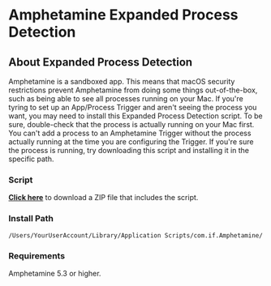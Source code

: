 # Amphetamine Expanded Process Detection


## About Expanded Process Detection
Amphetamine is a sandboxed app. This means that macOS security restrictions prevent Amphetamine from doing some things out-of-the-box, such as being able to see all processes running on your Mac. If you're tyring to set up an App/Process Trigger and aren't seeing the process you want, you may need to install this Expanded Process Detection script. To be sure, double-check that the process is actually running on your Mac first. You can't add a process to an Amphetamine Trigger without the process actually running at the time you are configuring the Trigger. If you're sure the process is running, try downloading this script and installing it in the specific path.

### Script
<b><a href="https://github.com/x74353/Amphetamine-Expanded-Process-Detection/raw/main/Script/Amphetamine_Expanded_Process_Detection.zip">Click here</a></b> to download a ZIP file that includes the script.<br>


### Install Path
```
/Users/YourUserAccount/Library/Application Scripts/com.if.Amphetamine/
```

### Requirements
Amphetamine 5.3 or higher.
